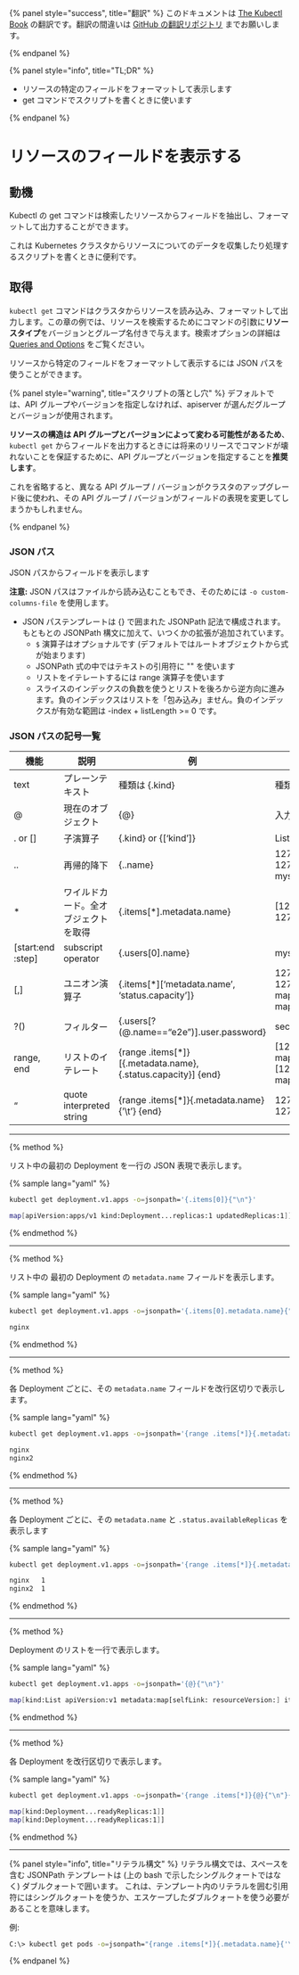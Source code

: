 {% panel style="success", title="翻訳" %}
このドキュメントは [The Kubectl Book](https://kubectl.docs.kubernetes.io/) の翻訳です。翻訳の間違いは [GitHub の翻訳リポジトリ](https://github.com/FujiHaruka/kubectl-book-ja/issues) までお願いします。

{% endpanel %}

{% panel style="info", title="TL;DR" %}

- リソースの特定のフィールドをフォーマットして表示します
- get コマンドでスクリプトを書くときに使います

{% endpanel %}

# リソースのフィールドを表示する

## 動機

Kubectl の get コマンドは検索したリソースからフィールドを抽出し、フォーマットして出力することができます。

これは Kubernetes クラスタからリソースについてのデータを収集したり処理するスクリプトを書くときに便利です。

## 取得

`kubectl get` コマンドはクラスタからリソースを読み込み、フォーマットして出力します。この章の例では、リソースを検索するためにコマンドの引数に**リソースタイプ**をバージョンとグループ名付きで与えます。検索オプションの詳細は [Queries and Options](queries_and_options.md) をご覧ください。

リソースから特定のフィールドをフォーマットして表示するには JSON パスを使うことができます。

{% panel style="warning", title="スクリプトの落とし穴" %}
デフォルトでは、API グループやバージョンを指定しなければ、apiserver が選んだグループとバージョンが使用されます。

**リソースの構造は API グループとバージョンによって変わる可能性があるため**、`kubectl get` からフィールドを出力するときには将来のリリースでコマンドが壊れないことを保証するために、API グループとバージョンを指定することを**推奨します**。

これを省略すると、異なる API グループ / バージョンがクラスタのアップグレード後に使われ、その API グループ / バージョンがフィールドの表現を変更してしまうかもしれません。

{% endpanel %}

### JSON パス

JSON パスからフィールドを表示します

**注意:** JSON パスはファイルから読み込むこともでき、そのためには `-o custom-columns-file` を使用します。

- JSON パステンプレートは {} で囲まれた JSONPath 記法で構成されます。もともとの JSONPath 構文に加えて、いつくかの拡張が追加されています。
  - `$` 演算子はオプショナルです (デフォルトではルートオブジェクトから式が始まります)
  - JSONPath 式の中ではテキストの引用符に "" を使います
  - リストをイテレートするには range 演算子を使います
  - スライスのインデックスの負数を使うとリストを後ろから逆方向に進みます。負のインデックスはリストを「包み込み」ません。負のインデックスが有効な範囲は -index + listLength >= 0 です。

### JSON パスの記号一覧

| 機能                | 説明                       | 例                                                             | 結果                                              |
| ----------------- | ------------------------ | ------------------------------------------------------------- | ----------------------------------------------- |
| text              | プレーンテキスト                 | 種類は {.kind}                                                   | 種類は List                                        |
| @                 | 現在のオブジェクト                | {@}                                                           | 入力と同じ                                           |
| . or []           | 子演算子                     | {.kind} or {[‘kind’]}                                         | List                                            |
| ..                | 再帰的降下                    | {..name}                                                      | 127.0.0.1 127.0.0.2 myself e2e                  |
| *                 | ワイルドカード。全オブジェクトを取得       | {.items[*].metadata.name}                                     | [127.0.0.1 127.0.0.2]                           |
| [start:end :step] | subscript operator       | {.users[0].name}                                              | myself                                          |
| [,]               | ユニオン演算子                  | {.items[*][‘metadata.name’, ‘status.capacity’]}               | 127.0.0.1 127.0.0.2 map[cpu:4] map[cpu:8]       |
| ?()               | フィルター                    | {.users[?(@.name==“e2e”)].user.password}                      | secret                                          |
| range, end        | リストのイテレート                | {range .items[*]}[{.metadata.name}, {.status.capacity}] {end} | [127.0.0.1, map[cpu:4]] [127.0.0.2, map[cpu:8]] |
| “                 | quote interpreted string | {range .items[*]}{.metadata.name}{’\t’} {end}                 | 127.0.0.1 127.0.0.2                             |

- - -

{% method %}

リスト中の最初の Deployment を一行の JSON 表現で表示します。

{% sample lang="yaml" %}

```bash
kubectl get deployment.v1.apps -o=jsonpath='{.items[0]}{"\n"}'
```

```bash
map[apiVersion:apps/v1 kind:Deployment...replicas:1 updatedReplicas:1]]
```

{% endmethod %}

- - -

{% method %}

リスト中の 最初の Deployment の `metadata.name` フィールドを表示します。

{% sample lang="yaml" %}

```bash
kubectl get deployment.v1.apps -o=jsonpath='{.items[0].metadata.name}{"\n"}'
```

```bash
nginx
```

{% endmethod %}

- - -

{% method %}

各 Deployment ごとに、その `metadata.name` フィールドを改行区切りで表示します。

{% sample lang="yaml" %}

```bash
kubectl get deployment.v1.apps -o=jsonpath='{range .items[*]}{.metadata.name}{"\n"}{end}'
```

```bash
nginx
nginx2
```

{% endmethod %}

- - -

{% method %}

各 Deployment ごとに、その `metadata.name` と `.status.availableReplicas` を表示します

{% sample lang="yaml" %}

```bash
kubectl get deployment.v1.apps -o=jsonpath='{range .items[*]}{.metadata.name}{"\t"}{.status.availableReplicas}{"\n"}{end}'
```

```bash
nginx	1
nginx2	1
```

{% endmethod %}

- - -

{% method %}

Deployment のリストを一行で表示します。

{% sample lang="yaml" %}

```bash
kubectl get deployment.v1.apps -o=jsonpath='{@}{"\n"}'
```

```bash
map[kind:List apiVersion:v1 metadata:map[selfLink: resourceVersion:] items:[map[apiVersion:apps/v1 kind:Deployment...replicas:1 updatedReplicas:1]]]]
```

{% endmethod %}

- - -

{% method %}

各 Deployment を改行区切りで表示します。

{% sample lang="yaml" %}

```bash
kubectl get deployment.v1.apps -o=jsonpath='{range .items[*]}{@}{"\n"}{end}'
```

```bash
map[kind:Deployment...readyReplicas:1]]
map[kind:Deployment...readyReplicas:1]]
```

{% endmethod %}

- - -

{% panel style="info", title="リテラル構文" %}
リテラル構文では、スペースを含む JSONPath テンプレートは (上の bash で示したシングルクォートではなく) ダブルクォートで囲います。
これは、テンプレート内のリテラルを囲む引用符にはシングルクォートを使うか、エスケープしたダブルクォートを使う必要があることを意味します。

例:

```bash
C:\> kubectl get pods -o=jsonpath="{range .items[*]}{.metadata.name}{'\t'}{.status.startTime}{'\n'}{end}"
```

{% endpanel %}

